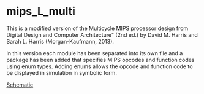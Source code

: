 # mips_L_multi
This is a modified version of the Multicycle MIPS processor design from Digital Design and Computer Architecture" (2nd ed.) by David M. Harris and Sarah L. Harris (Morgan-Kaufmann, 2013).

In this version each module has been separated into its own file and a package has been added that specifies MIPS opcodes and function codes using enum types. Adding enums allows the opcode and function code to be displayed in simulation in symbolic form.

[Schematic](https://github.com/jnestor/mips_L_multi/blob/main/doc/mips_multicycle_2022.pdf)

